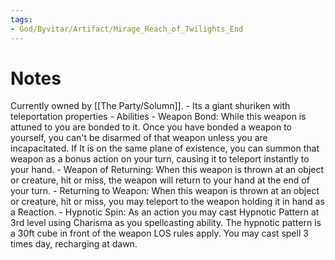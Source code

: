 ```yaml
---
tags:
- God/Byvitar/Artifact/Mirage_Reach_of_Twilights_End
---
```


# Notes
Currently owned by [[The Party/Solumn]].
	- Its a giant shuriken with teleportation properties
	- Abilities
		- Weapon Bond: While this weapon is attuned to you are bonded to it. Once you have bonded a weapon to yourself, you can't be disarmed of that weapon unless you are incapacitated. If It is on the same plane of existence, you can summon that weapon as a bonus action on your turn, causing it to teleport instantly to your hand. 
		- Weapon of Returning: When this weapon is thrown at an object or creature, hit or miss, the weapon will return to your hand at the end of your turn. 
		- Returning to Weapon: When this weapon is thrown at an object or creature, hit or miss, you may teleport to the weapon holding it in hand as a Reaction. 
		- Hypnotic Spin: As an action you may cast Hypnotic Pattern at 3rd level using Charisma as you spellcasting ability. The hypnotic pattern is a 30ft cube in front of the weapon LOS rules apply. You may cast spell 3 times day, recharging at dawn.